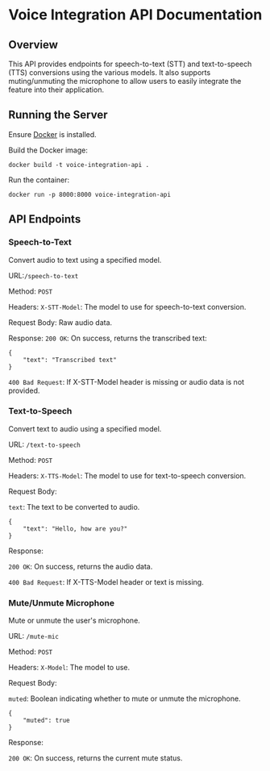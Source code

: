 # Voice Integration API Documentation

## Overview

This API provides endpoints for speech-to-text (STT) and text-to-speech (TTS) conversions using the various models. It also supports muting/unmuting the microphone to allow users to easily integrate the feature into their application.

## Running the Server

Ensure [Docker](https://www.docker.com/products/docker-desktop/) is installed.

Build the Docker image:

```
docker build -t voice-integration-api .
```

Run the container:
```
docker run -p 8000:8000 voice-integration-api
```

## API Endpoints

### Speech-to-Text

Convert audio to text using a specified model.

URL:`/speech-to-text`

Method: `POST`

Headers: `X-STT-Model`: The model to use for speech-to-text conversion.

Request Body: Raw audio data.

Response: `200 OK`: On success, returns the transcribed text:

```
{
    "text": "Transcribed text"
}
```

`400 Bad Request`: If X-STT-Model header is missing or audio data is not provided.

### Text-to-Speech

Convert text to audio using a specified model.

URL: `/text-to-speech`

Method: `POST`

Headers: `X-TTS-Model`: The model to use for text-to-speech conversion.

Request Body:

`text`: The text to be converted to audio.

```
{
    "text": "Hello, how are you?"
}
```

Response:

`200 OK`: On success, returns the audio data.

`400 Bad Request`: If X-TTS-Model header or text is missing.

### Mute/Unmute Microphone

Mute or unmute the user's microphone.

URL: `/mute-mic`

Method: `POST`

Headers: `X-Model`: The model to use.

Request Body:

`muted`: Boolean indicating whether to mute or unmute the microphone.

```
{
    "muted": true
}
```

Response:

`200 OK`: On success, returns the current mute status.
